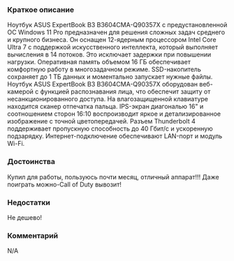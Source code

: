 ### **Краткое описание**
Ноутбук ASUS ExpertBook B3 B3604CMA-Q90357X с предустановленной ОС Windows 11 Pro предназначен для решения сложных задач среднего и крупного бизнеса. Он оснащен 12-ядерным процессором Intel Core Ultra 7 с поддержкой искусственного интеллекта, который выполняет вычисления в 14 потоков. Это исключает задержки при повышении нагрузки. Оперативная память объемом 16 ГБ обеспечивает комфортную работу в многозадачном режиме. SSD-накопитель сохраняет до 1 ТБ данных и моментально запускает нужные файлы.  Ноутбук ASUS ExpertBook B3 B3604CMA-Q90357X оборудован веб-камерой с функцией распознавания лица, что обеспечит защиту от несанкционированного доступа. На влагозащищенной клавиатуре находится сканер отпечатка пальца. IPS-экран диагональю 16" и соотношением сторон 16:10 воспроизводит яркое и детализированное изображение с точной цветопередачей. Разъем Thunderbolt 4 поддерживает пропускную способность до 40 Гбит/с и ускоренную подзарядку. Интернет-подключение обеспечивают LAN-порт и модуль Wi-Fi.

### **Достоинства**
Купил для работы, пользуюсь почти месяц, отличный аппарат!!! Даже поиграть можно-Call of Duty вывозит!

### **Недостатки**
Не дешево!

### **Комментарий**
N/A
